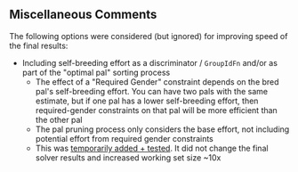 ## Miscellaneous Comments

The following options were considered (but ignored) for improving speed of the final results:

- Including self-breeding effort as a discriminator / `GroupIdFn` and/or as part of the "optimal pal" sorting process
  - The effect of a "Required Gender" constraint depends on the bred pal's self-breeding effort. You can have two pals with the same estimate, but if one pal has a lower self-breeding effort, then required-gender constraints on that pal will be more efficient than the other pal
  - The pal pruning process only considers the base effort, not including potential effort from required gender constraints
  - This was [temporarily added + tested]([https://github.com/tylercamp/palcalc/issues/95](https://github.com/tylercamp/palcalc/issues/95#issuecomment-2585340511)). It did not change the final solver results and increased working set size ~10x
